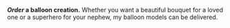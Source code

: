 **_Order_ a balloon creation.**
Whether you want a beautiful bouquet for a loved one or a superhero for your nephew, my balloon models can be delivered.